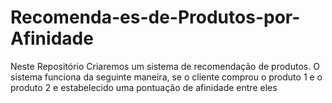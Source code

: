 # Recomenda-es-de-Produtos-por-Afinidade
Neste Repositório Criaremos um sistema de recomendação de produtos. O sistema funciona da seguinte maneira, se o cliente comprou o produto 1 e o produto 2 e estabelecido uma pontuação de afinidade entre eles
